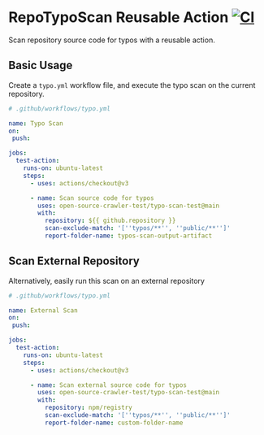 # RepoTypoScan Reusable Action [![CI](https://github.com/open-source-crawler-test/typo-scan-test/actions/workflows/ci.yml/badge.svg?branch=main)](https://github.com/open-source-crawler-test/typo-scan-test/actions/workflows/ci.yml)

Scan repository source code for typos with a reusable action.

## Basic Usage

Create a `typo.yml` workflow file, and execute the typo scan on the current repository.

```yml
# .github/workflows/typo.yml

name: Typo Scan
on: 
 push:

jobs:
  test-action:
    runs-on: ubuntu-latest
    steps:
      - uses: actions/checkout@v3

      - name: Scan source code for typos
        uses: open-source-crawler-test/typo-scan-test@main
        with:
          repository: ${{ github.repository }}
          scan-exclude-match: '[''typos/**'', ''public/**'']'
          report-folder-name: typos-scan-output-artifact
```

## Scan External Repository

Alternatively, easily run this scan on an external repository

```yml
# .github/workflows/typo.yml

name: External Scan
on: 
 push:

jobs:
  test-action:
    runs-on: ubuntu-latest
    steps:
      - uses: actions/checkout@v3

      - name: Scan external source code for typos
        uses: open-source-crawler-test/typo-scan-test@main
        with:
          repository: npm/registry
          scan-exclude-match: '[''typos/**'', ''public/**'']'
          report-folder-name: custom-folder-name
```
